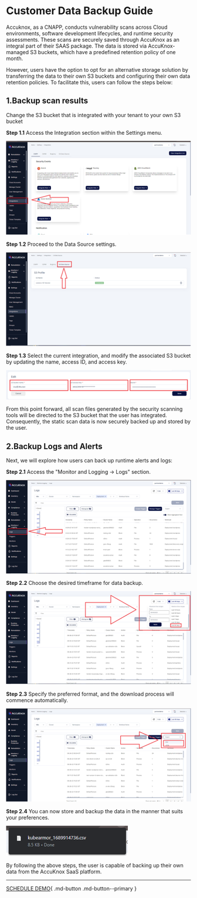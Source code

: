 # Customer Data Backup Guide 

Accuknox, as a CNAPP, conducts vulnerability scans across Cloud environments, software development lifecycles, and runtime security assessments. These scans are securely saved through AccuKnox as an integral part of their SAAS package. The data is stored via AccuKnox-managed S3 buckets, which have a predefined retention policy of one month.

However, users have the option to opt for an alternative storage solution by transferring the data to their own S3 buckets and configuring their own data retention policies. To facilitate this, users can follow the steps below:

## **1.Backup scan results**

Change the S3 bucket that is integrated with your tenant to your own S3 bucket 

**Step 1.1** Access the Integration section within the Settings menu.

![](images/scan-data-backup/scan-data-backup-0.png)

**Step 1.2** Proceed to the Data Source settings.

![](images/scan-data-backup/scan-data-backup-1.png)

**Step 1.3** Select the current integration, and modify the associated S3 bucket by updating the name, access ID, and access key.

![](images/scan-data-backup/scan-data-backup-2.png)

From this point forward, all scan files generated by the security scanning tools will be directed to the S3 bucket that the user has integrated. Consequently, the static scan data is now securely backed up and stored by the user. 

## **2.Backup Logs and Alerts**

Next, we will explore how users can back up runtime alerts and logs: 

**Step 2.1** Access the "Monitor and Logging -> Logs" section.

![](images/scan-data-backup/scan-data-backup-3.png)

**Step 2.2** Choose the desired timeframe for data backup.

![](images/scan-data-backup/scan-data-backup-4.png)

**Step 2.3** Specify the preferred format, and the download process will commence automatically.

![](images/scan-data-backup/scan-data-backup-5.png)

**Step 2.4** You can now store and backup the data in the manner that suits your preferences.

![](images/scan-data-backup/scan-data-backup-6.png)

By following the above steps, the user is capable of backing up their own data from the AccuKnox SaaS platform. 

- - - 
[SCHEDULE DEMO](https://www.accuknox.com/contact-us){ .md-button .md-button--primary }